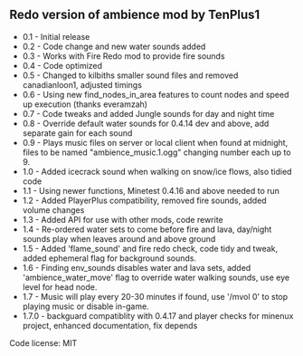 ## Redo version of ambience mod by TenPlus1

- 0.1 - Initial release
- 0.2 - Code change and new water sounds added
- 0.3 - Works with Fire Redo mod to provide fire sounds
- 0.4 - Code optimized
- 0.5 - Changed to kilbiths smaller sound files and removed canadianloon1, adjusted timings
- 0.6 - Using new find_nodes_in_area features to count nodes and speed up execution (thanks everamzah)
- 0.7 - Code tweaks and added Jungle sounds for day and night time
- 0.8 - Override default water sounds for 0.4.14 dev and above, add separate gain for each sound
- 0.9 - Plays music files on server or local client when found at midnight, files to be named "ambience_music.1.ogg" changing number each up to 9.
- 1.0 - Added icecrack sound when walking on snow/ice flows, also tidied code
- 1.1 - Using newer functions, Minetest 0.4.16 and above needed to run
- 1.2 - Added PlayerPlus compatibility, removed fire sounds, added volume changes
- 1.3 - Added API for use with other mods, code rewrite
- 1.4 - Re-ordered water sets to come before fire and lava, day/night sounds play when leaves around and above ground
- 1.5 - Added 'flame_sound' and fire redo check, code tidy and tweak, added ephemeral flag for background sounds.
- 1.6 - Finding env_sounds disables water and lava sets, added 'ambience_water_move' flag to override water walking sounds, use eye level for head node.
- 1.7 - Music will play every 20-30 minutes if found, use '/mvol 0' to stop playing music or disable in-game.
- 1.7.0 - backguard compatiblity with 0.4.17 and player checks for minenux project, enhanced documentation, fix depends

Code license: MIT
